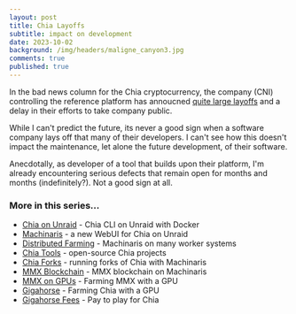 ```yaml
---
layout: post
title: Chia Layoffs
subtitle: impact on development
date: 2023-10-02
background: /img/headers/maligne_canyon3.jpg
comments: true
published: true
---
```


In the bad news column for the Chia cryptocurrency, the company (CNI) controlling the reference platform has annoucned [quite large layoffs](https://www.coindesk.com/policy/2023/10/02/chia-network-lays-off-third-of-its-staff-as-loss-of-banker-delayed-going-public/) and a delay in their efforts to take company public.  

While I can't predict the future, its never a good sign when a software company lays off that many of their developers.  I can't see how this doesn't impact the maintenance, let alone the future development, of their software.  

Anecdotally, as developer of a tool that builds upon their platform, I'm already encountering serious defects that remain open for months and months (indefinitely?). Not a good sign at all.

### More in this series...
* [Chia on Unraid](/2021/04/30/unraid-chia-plotting-farming/) - Chia CLI on Unraid with Docker
* [Machinaris](/2021/05/21/unraid-chia-machinaris/) - a new WebUI for Chia on Unraid
* [Distributed Farming](/2021/06/29/machinaris-distributed/) - Machinaris on many worker systems
* [Chia Tools](/2021/09/04/chia-tools/) - open-source Chia projects
* [Chia Forks](/2021/10/13/chia-forks/) - running forks of Chia with Machinaris
* [MMX Blockchain](/2021/12/31/mmx-blockchain/) - MMX blockchain on Machinaris
* [MMX on GPUs](/2022/02/09/mmx-gpu/) - Farming MMX with a GPU
* [Gigahorse](/2023/02/20/gigahorse/) - Farming Chia with a GPU
* [Gigahorse Fees](/2023/06/22/gigahorse-fees/) - Pay to play for Chia